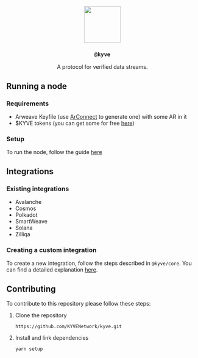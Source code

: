 <p align="center">
  <a href="https://kyve.network">
    <img src="https://user-images.githubusercontent.com/62398724/110093923-289d6400-7d93-11eb-9d37-3ab7de5b752b.png" height="96">
  </a>
  <h3 align="center"><code>@kyve</code></h3>
  <p align="center">A protocol for verified data streams.</p>
</p>

## Running a node

### Requirements

- Arweave Keyfile (use [ArConnect](https://arconnect.io) to generate one) with some AR in it
- $KYVE tokens (you can get some for free [here](https://kyve.network/gov/tokens))

### Setup

To run the node, follow the guide [here](integrations/node/README.md)

## Integrations

### Existing integrations

- Avalanche
- Cosmos
- Polkadot
- SmartWeave
- Solana
- Zilliqa

### Creating a custom integration

To create a new integration, follow the steps described in `@kyve/core`.
You can find a detailed explanation [here](/common/core/README.md).

## Contributing

To contribute to this repository please follow these steps:
1.  Clone the repository
    ```
    https://github.com/KYVENetwork/kyve.git
    ```
2.  Install and link dependencies
    ```
    yarn setup
    ```

